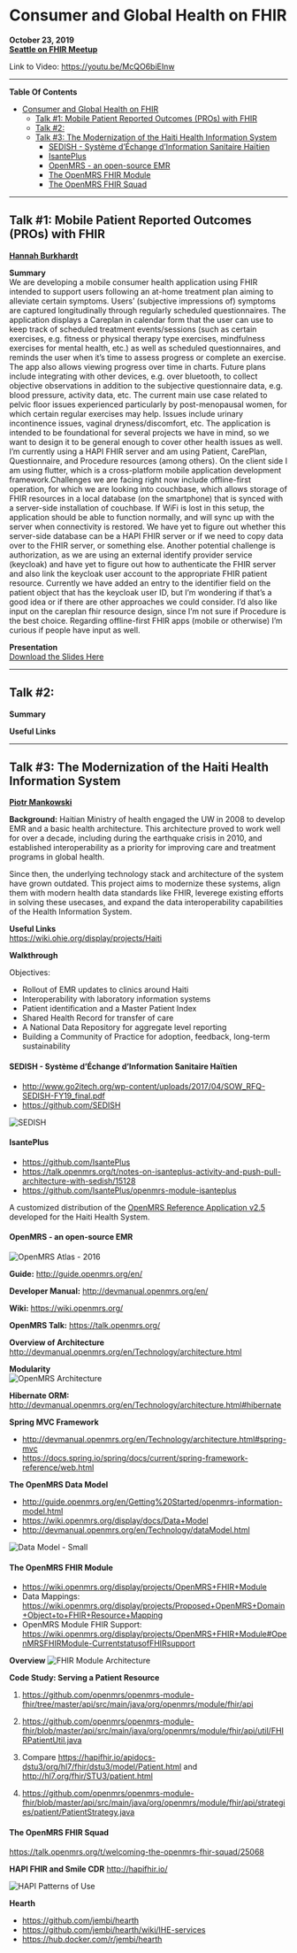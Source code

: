 # Consumer and Global Health on FHIR
**October 23, 2019**  
[**Seattle on FHIR Meetup**](https://www.meetup.com/Seattle-on-FHIR/events/265698879/)  

Link to Video: https://youtu.be/McQO6biEInw

---

**Table Of Contents**
- [Consumer and Global Health on FHIR](#consumer-and-global-health-on-fhir)
  - [Talk #1: Mobile Patient Reported Outcomes (PROs) with FHIR](#talk-1-mobile-patient-reported-outcomes-pros-with-fhir)
  - [Talk #2:](#talk-2)
  - [Talk #3: The Modernization of the Haiti Health Information System](#talk-3-the-modernization-of-the-haiti-health-information-system)
      - [SEDISH - Système d’Échange d’Information Sanitaire Haïtien](#sedish---syst%c3%a8me-d%c3%89change-dinformation-sanitaire-ha%c3%aftien)
      - [IsantePlus](#isanteplus)
      - [OpenMRS - an open-source EMR](#openmrs---an-open-source-emr)
      - [The OpenMRS FHIR Module](#the-openmrs-fhir-module)
      - [The OpenMRS FHIR Squad](#the-openmrs-fhir-squad)
---
## Talk #1: Mobile Patient Reported Outcomes (PROs) with FHIR
**[Hannah Burkhardt](https://hannahburkhardt.github.io/)**

**Summary**  
We are developing a mobile consumer health application using FHIR intended to support users following an at-home treatment plan aiming to alleviate certain symptoms. Users’ (subjective impressions of) symptoms are captured longitudinally through regularly scheduled questionnaires. The application displays a Careplan in calendar form that the user can use to keep track of scheduled treatment events/sessions (such as certain exercises, e.g. fitness or physical therapy type exercises, mindfulness exercises for mental health, etc.) as well as scheduled questionnaires, and reminds the user when it’s time to assess progress or complete an exercise. The app also allows viewing progress over time in charts. Future plans include integrating with other devices, e.g. over bluetooth, to collect objective observations in addition to the subjective questionnaire data, e.g. blood pressure, activity data, etc. The current main use case related to pelvic floor issues experienced particularly by post-menopausal women, for which certain regular exercises may help. Issues include urinary incontinence issues, vaginal dryness/discomfort, etc. The application is intended to be foundational for several projects we have in mind, so we want to design it to be general enough to cover other health issues as well. I’m currently using a HAPI FHIR server and am using Patient, CarePlan, Questionnaire, and Procedure resources (among others). On the client side I am using flutter, which is a cross-platform mobile application development framework.Challenges we are facing right now include offline-first operation, for which we are looking into couchbase, which allows storage of FHIR resources in a local database (on the smartphone) that is synced with a server-side installation of couchbase. If WiFi is lost in this setup, the application should be able to function normally, and will sync up with the server when connectivity is restored. We have yet to figure out whether this server-side database can be a HAPI FHIR server or if we need to copy data over to the FHIR server, or something else. Another potential challenge is authorization, as we are using an external identify provider service (keycloak) and have yet to figure out how to authenticate the FHIR server and also link the keycloak user account to the appropriate FHIR patient resource. Currently we have added an entry to the identifier field on the patient object that has the keycloak user ID, but I’m wondering if that’s a good idea or if there are other approaches we could consider. I’d also like input on the careplan fhir resource design, since I’m not sure if Procedure is the best choice. Regarding offline-first FHIR apps (mobile or otherwise) I’m curious if people have input as well.

**Presentation**  
[Download the Slides Here](2019-09-23%20Mobile%20PROs%20with%20FHIR.pdf)

---

## Talk #2: 

**Summary**

**Useful Links**

---

## Talk #3: The Modernization of the Haiti Health Information System
**[Piotr Mankowski](https://github.com/pmanko)**

**Background:**
Haitian Ministry of health engaged the UW in 2008 to develop EMR and a basic health architecture. This architecture 
proved to work well for over a decade, including during the earthquake crisis in 2010, and established interoperability as
a priority for improving care and treatment programs in global health.

Since then, the underlying technology stack and architecture of the system have grown outdated. This project aims to modernize
these systems, align them with modern health data standards like FHIR, leverege existing efforts in solving these usecases, and expand the data interoperability capabilities of the Health Information System. 

**Useful Links**  
https://wiki.ohie.org/display/projects/Haiti

**Walkthrough**

Objectives:
- Rollout of EMR updates to clinics around Haiti
- Interoperability with laboratory information systems
- Patient identification and a Master Patient Index
- Shared Health Record for transfer of care
- A National Data Repository for aggregate level reporting
- Building a Community of Practice for adoption, feedback, long-term sustainability

#### SEDISH - Système d’Échange d’Information Sanitaire Haïtien
- http://www.go2itech.org/wp-content/uploads/2017/04/SOW_RFQ-SEDISH-FY19_final.pdf
- https://github.com/SEDISH

![SEDISH](SEDISH.png)

#### IsantePlus
- https://github.com/IsantePlus
- https://talk.openmrs.org/t/notes-on-isanteplus-activity-and-push-pull-architecture-with-sedish/15128
- https://github.com/IsantePlus/openmrs-module-isanteplus

A customized distribution of the [OpenMRS Reference Application v2.5](https://wiki.openmrs.org/display/docs/Reference+Application+2.5) developed for the Haiti Health System.


#### OpenMRS - an open-source EMR
![OpenMRS Atlas - 2016](openmrs_atlas_2016.png)

**Guide:** http://guide.openmrs.org/en/

**Developer Manual:** http://devmanual.openmrs.org/en/

**Wiki:** https://wiki.openmrs.org/

**OpenMRS Talk:** https://talk.openmrs.org/

**Overview of Architecture**  
http://devmanual.openmrs.org/en/Technology/architecture.html 

**Modularity**  
![OpenMRS Architecture](OpenMRS-architecture.png)

**Hibernate ORM:** http://devmanual.openmrs.org/en/Technology/architecture.html#hibernate

**Spring MVC Framework**  
- http://devmanual.openmrs.org/en/Technology/architecture.html#spring-mvc
- https://docs.spring.io/spring/docs/current/spring-framework-reference/web.html

**The OpenMRS Data Model**
- http://guide.openmrs.org/en/Getting%20Started/openmrs-information-model.html
- https://wiki.openmrs.org/display/docs/Data+Model
- http://devmanual.openmrs.org/en/Technology/dataModel.html

![Data Model - Small](openmrs_data_model_1.9.0_small.png)

#### The OpenMRS FHIR Module
- https://wiki.openmrs.org/display/projects/OpenMRS+FHIR+Module
- Data Mappings: https://wiki.openmrs.org/display/projects/Proposed+OpenMRS+Domain+Object+to+FHIR+Resource+Mapping
- OpenMRS Module FHIR Support: https://wiki.openmrs.org/display/projects/OpenMRS+FHIR+Module#OpenMRSFHIRModule-CurrentstatusofFHIRsupport

**Overview**
![FHIR Module Architecture](fhir-module-diagram-1.png)

**Code Study: Serving a Patient Resource**

1. https://github.com/openmrs/openmrs-module-fhir/tree/master/api/src/main/java/org/openmrs/module/fhir/api

2. https://github.com/openmrs/openmrs-module-fhir/blob/master/api/src/main/java/org/openmrs/module/fhir/api/util/FHIRPatientUtil.java

3. Compare https://hapifhir.io/apidocs-dstu3/org/hl7/fhir/dstu3/model/Patient.html and http://hl7.org/fhir/STU3/patient.html

4. https://github.com/openmrs/openmrs-module-fhir/blob/master/api/src/main/java/org/openmrs/module/fhir/api/strategies/patient/PatientStrategy.java
   


#### The OpenMRS FHIR Squad 
https://talk.openmrs.org/t/welcoming-the-openmrs-fhir-squad/25068

**HAPI FHIR and Smile CDR**
http://hapifhir.io/

![HAPI Patterns of Use](hapi-patterns.png)

**Hearth**
- https://github.com/jembi/hearth
- https://github.com/jembi/hearth/wiki/IHE-services
- https://hub.docker.com/r/jembi/hearth

